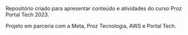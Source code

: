 Repositório criado para apresentar conteúdo e atividades do curso Proz Portal Tech 2023.

Projeto em parceria com a Meta, Proz Tecnologia, AWS e Portal Tech.
